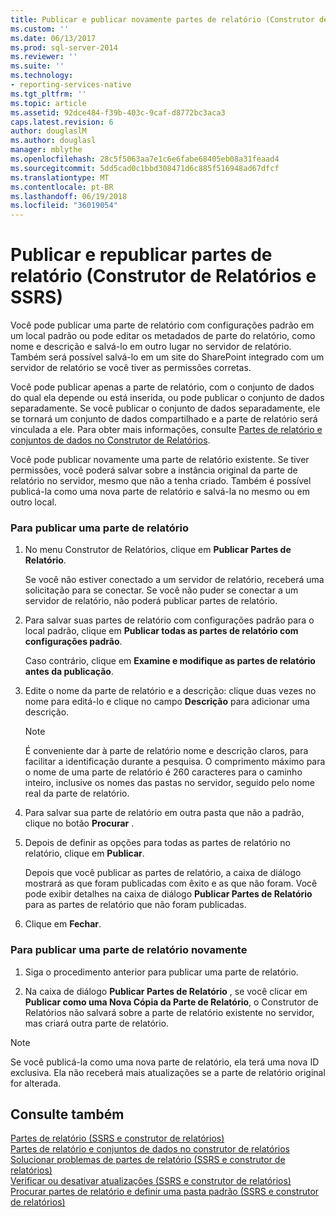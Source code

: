 ```yaml
---
title: Publicar e publicar novamente partes de relatório (Construtor de Relatórios e SSRS) | Microsoft Docs
ms.custom: ''
ms.date: 06/13/2017
ms.prod: sql-server-2014
ms.reviewer: ''
ms.suite: ''
ms.technology:
- reporting-services-native
ms.tgt_pltfrm: ''
ms.topic: article
ms.assetid: 92dce484-f39b-403c-9caf-d8772bc3aca3
caps.latest.revision: 6
author: douglaslM
ms.author: douglasl
manager: mblythe
ms.openlocfilehash: 28c5f5063aa7e1c6e6fabe68405eb08a31feaad4
ms.sourcegitcommit: 5dd5cad0c1bbd308471d6c885f516948ad67dfcf
ms.translationtype: MT
ms.contentlocale: pt-BR
ms.lasthandoff: 06/19/2018
ms.locfileid: "36019054"
---
```

# <a name="publish-and-republish-report-parts-report-builder-and-ssrs"></a>Publicar e republicar partes de relatório (Construtor de Relatórios e SSRS)
  Você pode publicar uma parte de relatório com configurações padrão em um local padrão ou pode editar os metadados de parte do relatório, como nome e descrição e salvá-lo em outro lugar no servidor de relatório. Também será possível salvá-lo em um site do SharePoint integrado com um servidor de relatório se você tiver as permissões corretas.  
  
 Você pode publicar apenas a parte de relatório, com o conjunto de dados do qual ela depende ou está inserida, ou pode publicar o conjunto de dados separadamente. Se você publicar o conjunto de dados separadamente, ele se tornará um conjunto de dados compartilhado e a parte de relatório será vinculada a ele. Para obter mais informações, consulte [Partes de relatório e conjuntos de dados no Construtor de Relatórios](../report-data/report-parts-and-datasets-in-report-builder.md).  
  
 Você pode publicar novamente uma parte de relatório existente. Se tiver permissões, você poderá salvar sobre a instância original da parte de relatório no servidor, mesmo que não a tenha criado. Também é possível publicá-la como uma nova parte de relatório e salvá-la no mesmo ou em outro local.  
  
### <a name="to-publish-a-report-part"></a>Para publicar uma parte de relatório  
  
1.  No menu Construtor de Relatórios, clique em **Publicar Partes de Relatório**.  
  
     Se você não estiver conectado a um servidor de relatório, receberá uma solicitação para se conectar. Se você não puder se conectar a um servidor de relatório, não poderá publicar partes de relatório.  
  
2.  Para salvar suas partes de relatório com configurações padrão para o local padrão, clique em **Publicar todas as partes de relatório com configurações padrão**.  
  
     Caso contrário, clique em **Examine e modifique as partes de relatório antes da publicação**.  
  
3.  Edite o nome da parte de relatório e a descrição: clique duas vezes no nome para editá-lo e clique no campo **Descrição** para adicionar uma descrição.  
  
    > [!NOTE]  
    >  É conveniente dar à parte de relatório nome e descrição claros, para facilitar a identificação durante a pesquisa. O comprimento máximo para o nome de uma parte de relatório é 260 caracteres para o caminho inteiro, inclusive os nomes das pastas no servidor, seguido pelo nome real da parte de relatório.  
  
4.  Para salvar sua parte de relatório em outra pasta que não a padrão, clique no botão **Procurar** .  
  
5.  Depois de definir as opções para todas as partes de relatório no relatório, clique em **Publicar**.  
  
     Depois que você publicar as partes de relatório, a caixa de diálogo mostrará as que foram publicadas com êxito e as que não foram. Você pode exibir detalhes na caixa de diálogo **Publicar Partes de Relatório** para as partes de relatório que não foram publicadas.  
  
6.  Clique em **Fechar**.  
  
### <a name="to-republish-a-report-part"></a>Para publicar uma parte de relatório novamente  
  
1.  Siga o procedimento anterior para publicar uma parte de relatório.  
  
2.  Na caixa de diálogo **Publicar Partes de Relatório** , se você clicar em **Publicar como uma Nova Cópia da Parte de Relatório**, o Construtor de Relatórios não salvará sobre a parte de relatório existente no servidor, mas criará outra parte de relatório.  
  
> [!NOTE]  
>  Se você publicá-la como uma nova parte de relatório, ela terá uma nova ID exclusiva. Ela não receberá mais atualizações se a parte de relatório original for alterada.  
  
## <a name="see-also"></a>Consulte também  
 [Partes de relatório &#40;SSRS e construtor de relatórios&#41;](../report-parts-report-builder-and-ssrs.md)   
 [Partes de relatório e conjuntos de dados no construtor de relatórios](../report-data/report-parts-and-datasets-in-report-builder.md)   
 [Solucionar problemas de partes de relatório &#40;SSRS e construtor de relatórios&#41;](../troubleshoot-report-parts-report-builder-and-ssrs.md)   
 [Verificar ou desativar atualizações &#40;SSRS e construtor de relatórios&#41;](../check-for-updates-or-turn-updates-off-report-builder-and-ssrs.md)   
 [Procurar partes de relatório e definir uma pasta padrão &#40;SSRS e construtor de relatórios&#41;](browse-for-report-parts-and-set-a-default-folder-report-builder-and-ssrs.md)  
  
  